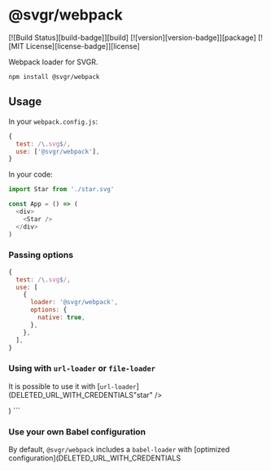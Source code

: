 # @svgr/webpack

[![Build Status][build-badge]][build]
[![version][version-badge]][package]
[![MIT License][license-badge]][license]

Webpack loader for SVGR.

```
npm install @svgr/webpack
```

## Usage

In your `webpack.config.js`:

```js
{
  test: /\.svg$/,
  use: ['@svgr/webpack'],
}
```

In your code:

```js
import Star from './star.svg'

const App = () => (
  <div>
    <Star />
  </div>
)
```

### Passing options

```js
{
  test: /\.svg$/,
  use: [
    {
      loader: '@svgr/webpack',
      options: {
        native: true,
      },
    },
  ],
}
```

### Using with `url-loader` or `file-loader`

It is possible to use it with [`url-loader`](DELETED_URL_WITH_CREDENTIALS"star" />
    <Star />
  </div>
)
```

### Use your own Babel configuration

By default, `@svgr/webpack` includes a `babel-loader` with [optimized configuration](DELETED_URL_WITH_CREDENTIALS